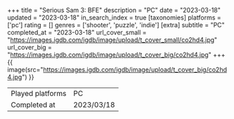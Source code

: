 +++
title = "Serious Sam 3: BFE"
description = "PC"
date = "2023-03-18"
updated = "2023-03-18"
in_search_index = true
[taxonomies]
platforms = ['pc']
rating = []
genres = ['shooter', 'puzzle', 'indie']
[extra]
subtitle = "PC"
completed_at = "2023-03-18"
url_cover_small = "https://images.igdb.com/igdb/image/upload/t_cover_small/co2hd4.jpg"
url_cover_big = "https://images.igdb.com/igdb/image/upload/t_cover_big/co2hd4.jpg"
+++
{{ image(src="https://images.igdb.com/igdb/image/upload/t_cover_big/co2hd4.jpg") }}

|              |            |
| ------------ | ---------- |
| Played platforms    | PC |
| Completed at | 2023/03/18 |

